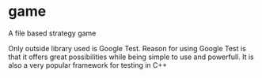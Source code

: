 # game
A file based strategy game 

Only outside library used is Google Test.
Reason for using Google Test is that it offers great possibilities
while being simple to use and powerfull. 
It is also a very popular framework for testing in C++
